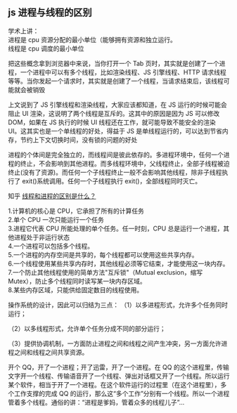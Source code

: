 ## js 进程与线程的区别

学术上讲：  
进程是 cpu 资源分配的最小单位（能够拥有资源和独立运行。  
线程是 cpu 调度的最小单位

把这些概念拿到浏览器中来说，当你打开一个 Tab 页时，其实就是创建了一个进程，一个进程中可以有多个线程，比如渲染线程、JS 引擎线程、HTTP 请求线程等等。当你发起一个请求时，其实就是创建了一个线程，当请求结束后，该线程可能就会被销毁

上文说到了 JS 引擎线程和渲染线程，大家应该都知道，在 JS 运行的时候可能会阻止 UI 渲染，这说明了两个线程是互斥的。这其中的原因是因为 JS 可以修改 DOM，如果在 JS 执行的时候 UI 线程还在工作，就可能导致不能安全的渲染 UI。这其实也是一个单线程的好处，得益于 JS 是单线程运行的，可以达到节省内存，节约上下文切换时间，没有锁的问题的好处

进程的个体间是完全独立的，而线程间是彼此依存的。多进程环境中，任何一个进程的终止，不会影响到其他进程。而多线程环境中，父线程终止，全部子线程被迫终止(没有了资源)。而任何一个子线程终止一般不会影响其他线程，除非子线程执行了 exit()系统调用。任何一个子线程执行 exit()，全部线程同时灭亡。

知乎 [线程和进程的区别是什么？](https://www.zhihu.com/question/25532384)

1.计算机的核心是 CPU，它承担了所有的计算任务  
2.单个 CPU 一次只能运行一个任务  
3.进程它代表 CPU 所能处理的单个任务。任一时刻，CPU 总是运行一个进程，其他进程处于非运行状态  
4.一个进程可以包括多个线程。  
5.一个进程的内存空间是共享的，每个线程都可以使用这些共享内存。  
6.一个线程使用某些共享内存时，其他线程必须等它结束，才能使用这一块内存。  
7.一个防止其他线程使用的简单方法"互斥锁"（Mutual exclusion，缩写 Mutex），防止多个线程同时读写某一块内存区域。  
8.某些内存区域，只能供给固定数目的线程使用。

操作系统的设计，因此可以归结为三点：
（1）以多进程形式，允许多个任务同时运行；

（2）以多线程形式，允许单个任务分成不同的部分运行；

（3）提供协调机制，一方面防止进程之间和线程之间产生冲突，另一方面允许进程之间和线程之间共享资源。

开个 QQ，开了一个进程；开了迅雷，开了一个进程。在 QQ 的这个进程里，传输文字开一个线程、传输语音开了一个线程、弹出对话框又开了一个线程。所以运行某个软件，相当于开了一个进程。在这个软件运行的过程里（在这个进程里），多个工作支撑的完成 QQ 的运行，那么这“多个工作”分别有一个线程。所以一个进程管着多个线程。通俗的讲：“进程是爹妈，管着众多的线程儿子”...
